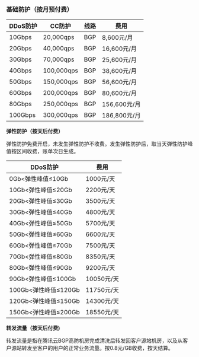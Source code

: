 ### 基础防护（按月预付费）

| DDoS防护 | CC防护 | 线路 | 费用 |
|---------|---------|---------|---------------|
| 10Gbps| 20,000qps | BGP| 8,600元/月|
| 20Gbps| 40,000qps | BGP| 16,600元/月|
| 30Gbps| 70,000qps | BGP| 25,600元/月|
| 40Gbps| 100,000qps | BGP| 38,600元/月|
| 50Gbps| 150,000qps | BGP| 56,600元/月|
| 60Gbps| 200,000qps | BGP| 80,600元/月|
| 80Gbps| 250,000qps | BGP| 156,600元/月|
| 100Gbps| 300,000qps | BGP| 186,800元/月|

**弹性防护（按天后付费）**

弹性防护免费开启，未发生弹性防护不收费。发生弹性防护后，取当天弹性防护峰值按区间收费，账单次日生成。

| DDoS防护 | 费用 |
|---------|---------|
| 0Gb<弹性峰值≤10Gb | 1000元/天 |
| 10Gb<弹性峰值≤20Gb | 2200元/天 |
| 20Gb<弹性峰值≤30Gb | 3500元/天 |
| 30Gb<弹性峰值≤40Gb | 4800元/天 |
| 40Gb<弹性峰值≤50Gb | 5700元/天 |
| 50Gb<弹性峰值≤60Gb | 6600元/天 |
| 60Gb<弹性峰值≤70Gb | 7500元/天 |
| 70Gb<弹性峰值≤80Gb | 8350元/天 |
| 80Gb<弹性峰值≤90Gb | 9200元/天 |
| 90Gb<弹性峰值≤100Gb | 10050元/天 |
| 100Gb<弹性峰值≤120Gb | 11750元/天 |
| 120Gb<弹性峰值≤150Gb | 14300元/天 |
| 150Gb<弹性峰值≤200Gb | 18550元/天 |

**转发流量（按天后付费)**

转发流量是指在腾讯云BGP高防机房完成清洗后转发回客户源站机房，以及从客户源站转发至客户的用户的正常业务流量。按0.8元/GB收费，按天结算。
